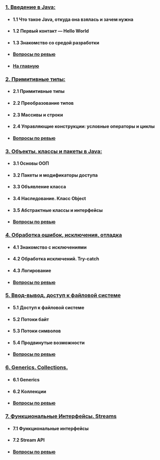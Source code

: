 ### [1. Введение в Java:](module1)
- #### 1.1 Что такое Java, откуда она взялась и зачем нужна
- #### 1.2 Первый контакт — Hello World
- #### 1.3 Знакомство со средой разработки
- #### [Вопросы по ревью](module1/questions.md)
- #### [На главную](/)
### [2. Примитивные типы:](module2)
- #### 2.1 Примитивные типы
- #### 2.2 Преобразование типов
- #### 2.3 Массивы и строки
- #### 2.4 Управляющие конструкции: условные операторы и циклы
- #### [Вопросы по ревью](module2/questions.md)
### [3. Объекты, классы и пакеты в Java:](module3)
- #### 3.1 Основы ООП
- #### 3.2 Пакеты и модификаторы доступа
- #### 3.3 Объявление класса
- #### 3.4 Наследование. Класс Object
- #### 3.5 Абстрактные классы и интерфейсы
- #### [Вопросы по ревью](module3/questions.md)
### [4. Обработка ошибок, исключения, отладка](module4)
- #### 4.1 Знакомство с исключениями
- #### 4.2 Обработка исключений. Try-catch
- #### 4.3 Логирование
- #### [Вопросы по ревью](module4/questions.md)
### [5. Ввод-вывод, доступ к файловой системе](module5)
- #### 5.1 Доступ к файловой системе
- #### 5.2 Потоки байт
- #### 5.3 Потоки символов
- #### 5.4 Продвинутые возможности
- #### [Вопросы по ревью](module5/questions.md)
### [6. Generics. Collections.](module6)
- #### 6.1 Generics
- #### 6.2 Коллекции
- #### [Вопросы по ревью](module6/questions.md)
### [7. Функциональные Интерфейсы. Streams](module7)
- #### 7.1 Функциональные интерфейсы
- #### 7.2 Stream API
- #### [Вопросы по ревью](module7/questions.md)
